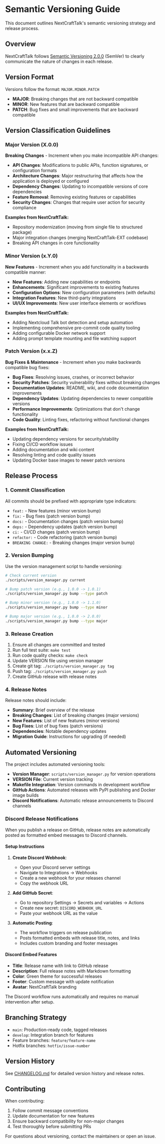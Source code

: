 # Semantic Versioning Guide

This document outlines NextCraftTalk's semantic versioning strategy and release process.

## Overview

NextCraftTalk follows [Semantic Versioning 2.0.0](https://semver.org/) (SemVer) to clearly communicate the nature of changes in each release.

## Version Format

Versions follow the format: `MAJOR.MINOR.PATCH`

- **MAJOR**: Breaking changes that are not backward compatible
- **MINOR**: New features that are backward compatible
- **PATCH**: Bug fixes and small improvements that are backward compatible

## Version Classification Guidelines

### Major Version (X.0.0)

**Breaking Changes** - Increment when you make incompatible API changes:

- **API Changes**: Modifications to public APIs, function signatures, or configuration formats
- **Architecture Changes**: Major restructuring that affects how the application is deployed or configured
- **Dependency Changes**: Updating to incompatible versions of core dependencies
- **Feature Removal**: Removing existing features or capabilities
- **Security Changes**: Changes that require user action for security compliance

**Examples from NextCraftTalk:**
- Repository modernization (moving from single file to structured package)
- Major integration changes (merging NextCraftTalk-EXT codebase)
- Breaking API changes in core functionality

### Minor Version (x.Y.0)

**New Features** - Increment when you add functionality in a backwards compatible manner:

- **New Features**: Adding new capabilities or endpoints
- **Enhancements**: Significant improvements to existing features
- **Configuration Options**: New configuration parameters (with defaults)
- **Integration Features**: New third-party integrations
- **UI/UX Improvements**: New user interface elements or workflows

**Examples from NextCraftTalk:**
- Adding Nextcloud Talk bot detection and setup automation
- Implementing comprehensive pre-commit code quality tooling
- Adding configurable Docker network support
- Adding prompt template mounting and file watching support

### Patch Version (x.x.Z)

**Bug Fixes & Maintenance** - Increment when you make backwards compatible bug fixes:

- **Bug Fixes**: Resolving issues, crashes, or incorrect behavior
- **Security Patches**: Security vulnerability fixes without breaking changes
- **Documentation Updates**: README, wiki, and code documentation improvements
- **Dependency Updates**: Updating dependencies to newer compatible versions
- **Performance Improvements**: Optimizations that don't change functionality
- **Code Quality**: Linting fixes, refactoring without functional changes

**Examples from NextCraftTalk:**
- Updating dependency versions for security/stability
- Fixing CI/CD workflow issues
- Adding documentation and wiki content
- Resolving linting and code quality issues
- Updating Docker base images to newer patch versions

## Release Process

### 1. Commit Classification

All commits should be prefixed with appropriate type indicators:

- `feat:` - New features (minor version bump)
- `fix:` - Bug fixes (patch version bump)
- `docs:` - Documentation changes (patch version bump)
- `deps:` - Dependency updates (patch version bump)
- `ci:` - CI/CD changes (patch version bump)
- `refactor:` - Code refactoring (patch version bump)
- `BREAKING CHANGE:` - Breaking changes (major version bump)

### 2. Version Bumping

Use the version management script to handle versioning:

```bash
# Check current version
./scripts/version_manager.py current

# Bump patch version (e.g., 1.0.0 -> 1.0.1)
./scripts/version_manager.py bump --type patch

# Bump minor version (e.g., 1.0.0 -> 1.1.0)
./scripts/version_manager.py bump --type minor

# Bump major version (e.g., 1.0.0 -> 2.0.0)
./scripts/version_manager.py bump --type major
```

### 3. Release Creation

1. Ensure all changes are committed and tested
2. Run full test suite: `make test`
3. Run code quality checks: `make check`
4. Update VERSION file using version manager
5. Create git tag: `./scripts/version_manager.py tag`
6. Push tag: `./scripts/version_manager.py push`
7. Create GitHub release with release notes

### 4. Release Notes

Release notes should include:

- **Summary**: Brief overview of the release
- **Breaking Changes**: List of breaking changes (major versions)
- **New Features**: List of new features (minor versions)
- **Bug Fixes**: List of bug fixes (patch versions)
- **Dependencies**: Notable dependency updates
- **Migration Guide**: Instructions for upgrading (if needed)

## Automated Versioning

The project includes automated versioning tools:

- **Version Manager**: `scripts/version_manager.py` for version operations
- **VERSION File**: Current version tracking
- **Makefile Integration**: Version commands in development workflow
- **GitHub Actions**: Automated releases with PyPI publishing and Docker image builds
- **Discord Notifications**: Automatic release announcements to Discord channels

### Discord Release Notifications

When you publish a release on GitHub, release notes are automatically posted as formatted embed messages to Discord channels.

#### Setup Instructions

1. **Create Discord Webhook**:
   - Open your Discord server settings
   - Navigate to Integrations → Webhooks
   - Create a new webhook for your releases channel
   - Copy the webhook URL

2. **Add GitHub Secret**:
   - Go to repository Settings → Secrets and variables → Actions
   - Create new secret: `DISCORD_WEBHOOK_URL`
   - Paste your webhook URL as the value

3. **Automatic Posting**:
   - The workflow triggers on release publication
   - Posts formatted embeds with release title, notes, and links
   - Includes custom branding and footer messages

#### Discord Embed Features

- **Title**: Release name with link to GitHub release
- **Description**: Full release notes with Markdown formatting
- **Color**: Green theme for successful releases
- **Footer**: Custom message with update notification
- **Avatar**: NextCraftTalk branding

The Discord workflow runs automatically and requires no manual intervention after setup.

## Branching Strategy

- `main`: Production-ready code, tagged releases
- `develop`: Integration branch for features
- Feature branches: `feature/feature-name`
- Hotfix branches: `hotfix/issue-number`

## Version History

See [CHANGELOG.md](../CHANGELOG.md) for detailed version history and release notes.

## Contributing

When contributing:

1. Follow commit message conventions
2. Update documentation for new features
3. Ensure backward compatibility for non-major changes
4. Test thoroughly before submitting PRs

For questions about versioning, contact the maintainers or open an issue.
